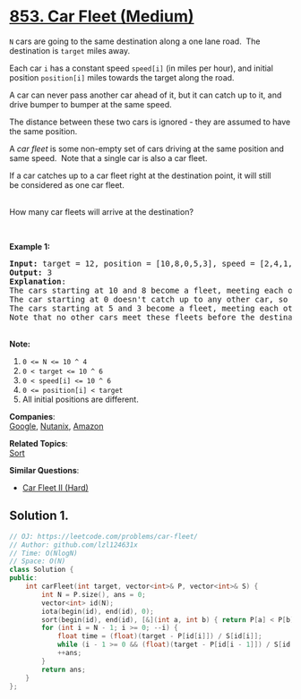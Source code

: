 # [853. Car Fleet (Medium)](https://leetcode.com/problems/car-fleet/)

<p><code>N</code> cars are going to the same destination along a one lane road.&nbsp; The destination is <code>target</code>&nbsp;miles away.</p>

<p>Each car <code>i</code>&nbsp;has a constant speed <code>speed[i]</code>&nbsp;(in miles per hour), and initial position <code>position[i]</code>&nbsp;miles towards the target along the road.</p>

<p>A car can never pass another car ahead of it, but it can catch up to it, and drive bumper to bumper at the same speed.</p>

<p>The distance between these two cars is ignored - they are assumed to have the same position.</p>

<p>A <em>car fleet</em> is some non-empty set of cars driving&nbsp;at the same position and same speed.&nbsp; Note that a single car is also a car fleet.</p>

<p>If a car catches up to a car fleet right at the destination point, it will&nbsp;still be&nbsp;considered as one car fleet.</p>

<p><br>
How many car fleets will arrive at the destination?</p>

<p>&nbsp;</p>

<p><strong>Example 1:</strong></p>

<pre><strong>Input: </strong>target = <span id="example-input-1-1">12</span>, position = <span id="example-input-1-2">[10,8,0,5,3]</span>, speed = <span id="example-input-1-3">[2,4,1,1,3]</span>
<strong>Output: </strong><span id="example-output-1">3</span>
<strong>Explanation</strong>:
The cars starting at 10 and 8 become a fleet, meeting each other at 12.
The car starting at 0 doesn't catch up to any other car, so it is a fleet by itself.
The cars starting at 5 and 3 become a fleet, meeting each other at 6.
Note that no other cars meet these fleets before the destination, so the answer is 3.
</pre>

<p><br>
<strong>Note:</strong></p>

<ol>
	<li><code>0 &lt;= N &lt;= 10 ^ 4</code></li>
	<li><code>0 &lt; target&nbsp;&lt;= 10 ^ 6</code></li>
	<li><code>0 &lt;&nbsp;speed[i] &lt;= 10 ^ 6</code></li>
	<li><code>0 &lt;= position[i] &lt; target</code></li>
	<li>All initial positions are different.</li>
</ol>

**Companies**:  
[Google](https://leetcode.com/company/google), [Nutanix](https://leetcode.com/company/nutanix), [Amazon](https://leetcode.com/company/amazon)

**Related Topics**:  
[Sort](https://leetcode.com/tag/sort/)

**Similar Questions**:
* [Car Fleet II (Hard)](https://leetcode.com/problems/car-fleet-ii/)

## Solution 1.

```cpp
// OJ: https://leetcode.com/problems/car-fleet/
// Author: github.com/lzl124631x
// Time: O(NlogN)
// Space: O(N)
class Solution {
public:
    int carFleet(int target, vector<int>& P, vector<int>& S) {
        int N = P.size(), ans = 0;
        vector<int> id(N);
        iota(begin(id), end(id), 0);
        sort(begin(id), end(id), [&](int a, int b) { return P[a] < P[b]; });
        for (int i = N - 1; i >= 0; --i) {
            float time = (float)(target - P[id[i]]) / S[id[i]];
            while (i - 1 >= 0 && (float)(target - P[id[i - 1]]) / S[id[i - 1]] <= time) --i;
            ++ans;
        }
        return ans;
    }
};
```
